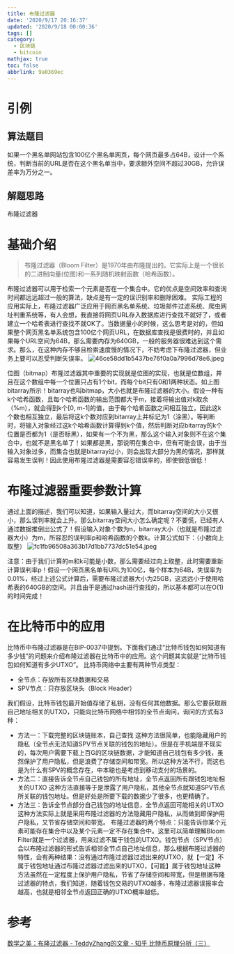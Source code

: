 ```yaml
---
title: 布隆过滤器
date: '2020/9/17 20:16:37'
updated: '2020/9/18 00:00:36'
tags: []
category:
  - 区块链
  - bitcoin
mathjax: true
toc: false
abbrlink: 9a0369ec
---
```

# 引例
## 算法题目
如果一个黑名单网站包含100亿个黑名单网页，每个网页最多占64B，设计一个系统，判断当前的URL是否在这个黑名单当中，要求额外空间不超过30GB，允许误差率为万分之一。
<!--more-->
## 解题思路
布隆过滤器
# 基础介绍
> 布隆过滤器（Bloom Filter）是1970年由布隆提出的。它实际上是一个很长的二进制向量(位图)和一系列随机映射函数（哈希函数）。

布隆过滤器可以用于检索一个元素是否在一个集合中。它的优点是空间效率和查询时间都远远超过一般的算法，缺点是有一定的误识别率和删除困难。
实际工程的应用实际上，布隆过滤器广泛应用于网页黑名单系统、垃圾邮件过滤系统、爬虫网址判重系统等，有人会想，我直接将网页URL存入数据库进行查找不就好了，或者建立一个哈希表进行查找不就OK了。当数据量小的时候，这么思考是对的，但如果整个网页黑名单系统包含100亿个网页URL，在数据库查找是很费时的，并且如果每个URL空间为64B，那么需要内存为640GB，一般的服务器很难达到这个需求。那么，在这种内存不够且检索速度慢的情况下，不妨考虑下布隆过滤器，但业务上要可以忍受判断失误率。
![46ce58dd1b5437be76f0a0a7996d78e6.jpeg](en-resource://database/3196:1)

位图（bitmap）布隆过滤器其中重要的实现就是位图的实现，也就是位数组，并且在这个数组中每一个位置只占有1个bit，而每个bit只有0和1两种状态。如上图bitarray所示！bitarray也叫bitmap，大小也就是布隆过滤器的大小。假设一种有k个哈希函数，且每个哈希函数的输出范围都大于m，接着将输出值对k取余（%m），就会得到k个[0, m-1]的值，由于每个哈希函数之间相互独立，因此这k个数也相互独立，最后将这k个数对应到bitarray上并标记为1（涂黑）。等判断时，将输入对象经过这k个哈希函数计算得到k个值，然后判断对应bitarray的k个位置是否都为1（是否标黑），如果有一个不为黑，那么这个输入对象则不在这个集合中，也就不是黑名单了！如果都是黑，那说明在集合中，但有可能会误，由于当输入对象过多，而集合也就是bitarray过小，则会出现大部分为黑的情况，那样就容易发生误判！因此使用布隆过滤器是需要容忍错误率的，即使很低很低！
# 布隆过滤器重要参数计算
通过上面的描述，我们可以知道，如果输入量过大，而bitarray空间的大小又很小，那么误判率就会上升。那么bitarray空间大小怎么确定呢？不要慌，已经有人通过数据推倒出公式了！假设输入对象个数为n，bitarray大小（也就是布隆过滤器大小）为m，所容忍的误判率p和哈希函数的个数k。计算公式如下：（小数向上取整）
![fc1fb96508a363b17d1bb7737dc51e54.jpeg](en-resource://database/3198:1)

注意：由于我们计算的m和k可能是小数，那么需要经过向上取整，此时需要重新计算误判率p！假设一个网页黑名单有URL为100亿，每个样本为64B，失误率为0.01%，经过上述公式计算后，需要布隆过滤器大小为25GB，这远远小于使用哈希表的640GB的空间。并且由于是通过hash进行查找的，所以基本都可以在O(1)的时间完成！

# 在比特币中的应用
比特币中布隆过滤器是在BIP-0037中提到。下面我们通过“比特币钱包如何知道有多少钱”的问题来介绍布隆过滤器在比特币中的应用。这个问题其实就是“比特币钱包如何知道有多少UTXO”。
比特币网络中主要有两种节点类型：
* 全节点：存放所有区块数据和交易
* SPV节点：只存放区块头（Block Header）

我们假设，比特币钱包最开始值存储了私钥，没有任何其他数据。那么它要获取跟自己地址相关的UTXO，只能向比特币网络中相邻的全节点询问，询问的方式有3种：
* 方法一：下载完整的区块链账本，自己查找
这种方法很简单，也能隐藏用户的隐私（全节点无法知道SPV节点关联的钱包的地址）。但是在手机端是不现实的，每次用户需要下载上百G的区块链数据，才能知道自己钱包有多少钱，虽然保护了用户隐私，但是浪费了存储空间和带宽。所以这种方法不行，而这也是为什么有SPV的概念存在，中本聪也是考虑到移动支付的场景的。
* 方法二：直接告诉全节点自己钱包的所有地址，全节点返回所有跟钱包地址相关的UTXO
这种方法直接等于是泄露了用户隐私，其他全节点就知道SPV节点所关联的钱包地址。但是好处是所要下载的数据少了很多，也更精确了。
* 方法三：告诉全节点部分自己钱包的地址信息，全节点返回可能相关的UTXO这种方法实际上就是采用布隆过滤器的方法隐藏用户隐私，从而做到即保护用户隐私，又节省存储空间和带宽。
布隆过滤器的两个特点：只能告诉你某个元素可能存在集合中以及某个元素一定不存在集合中。这里可以简单理解Bloom Filter就是一个过滤器，用来过滤不属于钱包的UTXO。钱包节点（SPV节点）会以布隆过滤器的形式告诉相邻全节点自己地址信息，那么根据布隆过滤器的特性，会有两种结果：没有通过布隆过滤器过滤出来的UTXO，就【一定】不属于钱包地址通过布隆过滤器过滤出来的UTXO，【可能】属于钱包地址这种方法虽然在一定程度上保护用户隐私，节省了存储空间和带宽，但是根据布隆过滤器的特点，我们知道，随着钱包交易的UTXO越多，布隆过滤器误报率会越高，也就是相邻全节点返回正确的UTXO概率越低。

# 参考
[数学之美：布隆过滤器 - TeddyZhang的文章 - 知乎 ](https://zhuanlan.zhihu.com/p/72378274)
[比特币原理分析（三）](https://blog.csdn.net/xuanfuhuo4769/article/details/84785007)